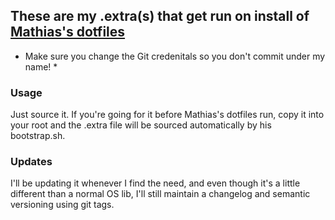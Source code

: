 ## These are my .extra(s) that get run on install of [Mathias's dotfiles](https://github.com/mathiasbynens/dotfiles#add-custom-commands-without-creating-a-new-fork)

* Make sure you change the Git credenitals so you don't commit under my name! *

### Usage
Just source it.  If you're going for it before Mathias's dotfiles run, copy it into your root and the .extra file will be sourced automatically by his bootstrap.sh.


### Updates
I'll be updating it whenever I find the need, and even though it's a little different than a normal OS lib, I'll still maintain a changelog and semantic versioning using git tags.
